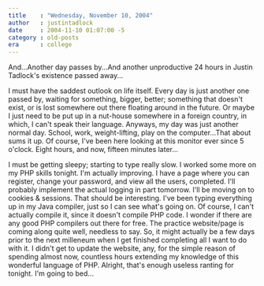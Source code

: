 ```yaml
---
title    : "Wednesday, November 10, 2004"
author   : justintadlock
date     : 2004-11-10 01:07:00 -5
category : old-posts
era      : college
---
```


And...Another day passes by...And another unproductive 24 hours in Justin Tadlock's existence passed away...

I must have the saddest outlook on life itself. Every day is just another one passed by, waiting for something, bigger, better; something that doesn't exist, or is lost somewhere out there floating around in the future. Or maybe I just need to be put up in a nut-house somewhere in a foreign country, in which, I can't speak their language. Anyways, my day was just another normal day. School, work, weight-lifting, play on the computer...That about sums it up. Of course, I've been here looking at this monitor ever since 5 o'clock. Eight hours, and now, fifteen minutes later...

I must be getting sleepy; starting to type really slow. I worked some more on my PHP skills tonight. I'm actually improving. I have a page where you can register, change your password, and view all the users, completed. I'll probably implement the actual logging in part tomorrow. I'll be moving on to cookies &amp; sessions. That should be interesting. I've been typing everything up in my Java compiler, just so I can see what's going on. Of course, I can't actually compile it, since it doesn't compile PHP code. I wonder if there are any good PHP compilers out there for free. The practice website/page is coming along quite well, needless to say. So, it might actually be a few days prior to the next milleneum when I get finished completing all I want to do with it. I didn't get to update the website, any, for the simple reason of spending almost now, countless hours extending my knowledge of this wonderful language of PHP. Alright, that's enough useless ranting for tonight. I'm going to bed...
